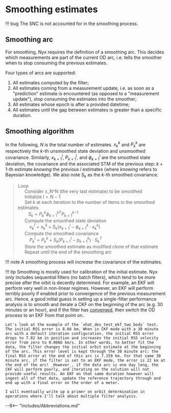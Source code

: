 # Smoothing estimates

!!! bug
    The SNC is not accounted for in the smoothing process.

## Smoothing arc
For smoothing, Nyx requires the definition of a smoothing arc. This decides which measurements are part of the current OD arc, i.e. tells the smoother when to stop consuming the previous estimates.

Four types of arcs are supported:

1. All estimates computed by the filter;
1. All estimates coming from a measurement update, i.e. as soon as a "prediction" estimate is encountered (as opposed to a "measurement update"), stop consuming the estimates into the smoother;
1. All estimates whose epoch is after a provided datetime;
1. All estimates until the gap between estimates is greater than a specific duration.

## Smoothing algorithm
In the following, $N$ is the total number of estimates. $x_k^k$ and $P_k^k$ are respectively the $k$-th unsmoothed state deviation and unsmoothed covariance. Similarly, $x_{k+1}^l$, $P_{k+1}^l$, and $\phi_{k+1}^l$ are the smoothed state deviation, the covariance  and the associated STM of the previous step: $k+1$-th estimate _knowing_ the previous $l$ estimates (where _knowing_ refers to Bayesian knowledge). We also note $S_k$ as the $k$-th smoothed covariance.

> Loop  
$\quad$ Consider x_N^N (the very last estimate) to be smoothed  
$\quad$ Initialize $l=N-1$  
$\quad$ Set $k$ at each iteration to the number of items in the smoothed estimates  
$\qquad$$S_k = P_k^k {\phi_{k+1}^k}^T {P_{k+1}^k}^{-1}$  
$\quad$ Compute the smoothed state deviation  
$\qquad$ $x_k^l = x_k^k + S_k (x_{k+1}^l - \phi_{k+1}^k\cdot x_k^k)$  
$\quad$ Compute the smoothed covariance  
$\qquad$ $P_k^l = P_k^k + S_k  (P_{k+1}^l - p_{k+1}^k) \cdot S_k^T$  
$\quad$ Store the smoothed estimate as modified clone of that estimate  
$\quad$ Repeat until the end of the smoothing arc

!!! note
    A smoothing process will _increase_ the covariance of the estimates.

!!! tip
    Smoothing is mostly used for calibration of the initial estimate. Nyx only includes sequential filters (no batch filters), which tend to be more precise after the orbit is decently determined. For example, an EKF will perform very well in non-linear regimes. However, an EKF will perform terribly poorly if enabled prior to convergence of the previous measurement arc. Hence, a good initial guess in setting up a single-filter performance analysis is to smooth and iterate a CKF on the beginning of the arc (e.g. 30 minutes or an hour), and if the filter has [converged](./iteration.md#iteration-until-convergence), then switch the OD process to an EKF from that point on.

    Let's look at the example of the `xhat_dev_test_ekf_two_body` test. The initial RSS error is 8.66 km. When in CKF mode with a 30 minute arc with a default iteration configuration, the initial RSS error drops to 7.82 km in position and increases the initial RSS velocity error from zero to 0.0066 km/s. In other words, to better fit the data, the filter changes the initial orbit estimate at the beginning of the arc. This error level is kept through the 30 minute arc: the final RSS error at the end of this arc is 7.159 km. For that same 30 minute arc, if the filter is set to an EKF mode, the error is 22 km at the end of the arc! _However_, if the data arc is one day long, the CKF will perform poorly, and iterating on the solution will not provide useful results. An EKF on that same duration however will ingest all of that data, update the reference trajectory through and end up with a final error on the order of a meter.

    I will eventually write up a primer on orbit determination in operations where I'll talk about multiple filter analysis.

--8<-- "includes/Abbreviations.md"
